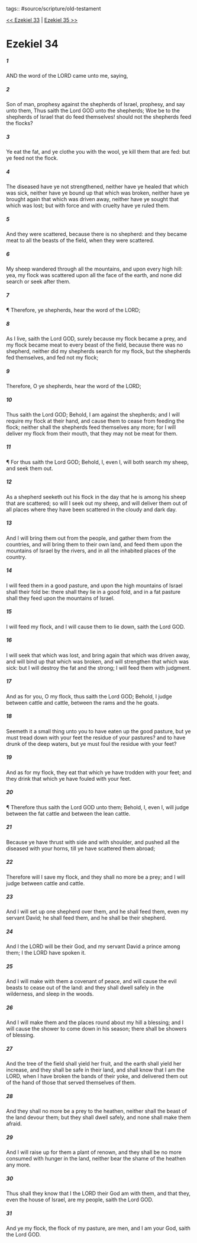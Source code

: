tags:: #source/scripture/old-testament

[<< Ezekiel 33](/Old_Testament/26_Ezekiel/Ezekiel_33.md) | [Ezekiel 35 >>](/Old_Testament/26_Ezekiel/Ezekiel_35.md)

# Ezekiel 34

##### 1

AND the word of the LORD came unto me, saying,

##### 2

Son of man, prophesy against the shepherds of Israel, prophesy, and say unto them, Thus saith the Lord GOD unto the shepherds; Woe be to the shepherds of Israel that do feed themselves! should not the shepherds feed the flocks?

##### 3

Ye eat the fat, and ye clothe you with the wool, ye kill them that are fed: but ye feed not the flock.

##### 4

The diseased have ye not strengthened, neither have ye healed that which was sick, neither have ye bound up that which was broken, neither have ye brought again that which was driven away, neither have ye sought that which was lost; but with force and with cruelty have ye ruled them.

##### 5

And they were scattered, because there is no shepherd: and they became meat to all the beasts of the field, when they were scattered.

##### 6

My sheep wandered through all the mountains, and upon every high hill: yea, my flock was scattered upon all the face of the earth, and none did search or seek after them.

##### 7

¶ Therefore, ye shepherds, hear the word of the LORD;

##### 8

As I live, saith the Lord GOD, surely because my flock became a prey, and my flock became meat to every beast of the field, because there was no shepherd, neither did my shepherds search for my flock, but the shepherds fed themselves, and fed not my flock;

##### 9

Therefore, O ye shepherds, hear the word of the LORD;

##### 10

Thus saith the Lord GOD; Behold, I am against the shepherds; and I will require my flock at their hand, and cause them to cease from feeding the flock; neither shall the shepherds feed themselves any more; for I will deliver my flock from their mouth, that they may not be meat for them.

##### 11

¶ For thus saith the Lord GOD; Behold, I, even I, will both search my sheep, and seek them out.

##### 12

As a shepherd seeketh out his flock in the day that he is among his sheep that are scattered; so will I seek out my sheep, and will deliver them out of all places where they have been scattered in the cloudy and dark day.

##### 13

And I will bring them out from the people, and gather them from the countries, and will bring them to their own land, and feed them upon the mountains of Israel by the rivers, and in all the inhabited places of the country.

##### 14

I will feed them in a good pasture, and upon the high mountains of Israel shall their fold be: there shall they lie in a good fold, and in a fat pasture shall they feed upon the mountains of Israel.

##### 15

I will feed my flock, and I will cause them to lie down, saith the Lord GOD.

##### 16

I will seek that which was lost, and bring again that which was driven away, and will bind up that which was broken, and will strengthen that which was sick: but I will destroy the fat and the strong; I will feed them with judgment.

##### 17

And as for you, O my flock, thus saith the Lord GOD; Behold, I judge between cattle and cattle, between the rams and the he goats.

##### 18

Seemeth it a small thing unto you to have eaten up the good pasture, but ye must tread down with your feet the residue of your pastures? and to have drunk of the deep waters, but ye must foul the residue with your feet?

##### 19

And as for my flock, they eat that which ye have trodden with your feet; and they drink that which ye have fouled with your feet.

##### 20

¶ Therefore thus saith the Lord GOD unto them; Behold, I, even I, will judge between the fat cattle and between the lean cattle.

##### 21

Because ye have thrust with side and with shoulder, and pushed all the diseased with your horns, till ye have scattered them abroad;

##### 22

Therefore will I save my flock, and they shall no more be a prey; and I will judge between cattle and cattle.

##### 23

And I will set up one shepherd over them, and he shall feed them, even my servant David; he shall feed them, and he shall be their shepherd.

##### 24

And I the LORD will be their God, and my servant David a prince among them; I the LORD have spoken it.

##### 25

And I will make with them a covenant of peace, and will cause the evil beasts to cease out of the land: and they shall dwell safely in the wilderness, and sleep in the woods.

##### 26

And I will make them and the places round about my hill a blessing; and I will cause the shower to come down in his season; there shall be showers of blessing.

##### 27

And the tree of the field shall yield her fruit, and the earth shall yield her increase, and they shall be safe in their land, and shall know that I am the LORD, when I have broken the bands of their yoke, and delivered them out of the hand of those that served themselves of them.

##### 28

And they shall no more be a prey to the heathen, neither shall the beast of the land devour them; but they shall dwell safely, and none shall make them afraid.

##### 29

And I will raise up for them a plant of renown, and they shall be no more consumed with hunger in the land, neither bear the shame of the heathen any more.

##### 30

Thus shall they know that I the LORD their God am with them, and that they, even the house of Israel, are my people, saith the Lord GOD.

##### 31

And ye my flock, the flock of my pasture, are men, and I am your God, saith the Lord GOD.
